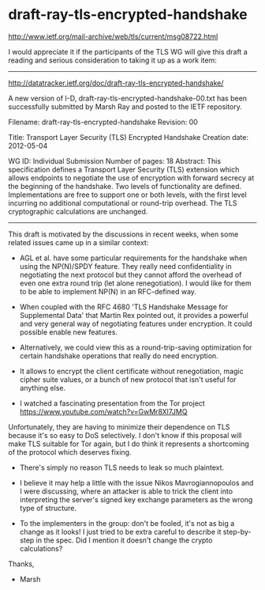 draft-ray-tls-encrypted-handshake
================================

http://www.ietf.org/mail-archive/web/tls/current/msg08722.html

I would appreciate it if the participants of the TLS WG will give this draft a reading and serious consideration to taking it up as a work item:

* * *

http://datatracker.ietf.org/doc/draft-ray-tls-encrypted-handshake/

A new version of I-D, draft-ray-tls-encrypted-handshake-00.txt has been successfully submitted by Marsh Ray and posted to the IETF repository.

Filename:	 draft-ray-tls-encrypted-handshake
Revision:	 00

Title: Transport Layer Security (TLS) Encrypted Handshake Creation date: 2012-05-04

WG ID:		 Individual Submission
Number of pages: 18
Abstract:
   This specification defines a Transport Layer Security (TLS) extension
   which allows endpoints to negotiate the use of encryption with
   forward secrecy at the beginning of the handshake.  Two levels of
   functionality are defined.  Implementations are free to support one
   or both levels, with the first level incurring no additional
   computational or round-trip overhead.  The TLS cryptographic
   calculations are unchanged.

* * *

This draft is motivated by the discussions in recent weeks, when some related issues came up in a similar context:

* AGL et al. have some particular requirements for the handshake when using the NP(N)/SPDY feature. They really need confidentiality in negotiating the next protocol but they cannot afford the overhead of even one extra round trip (let alone renegotiation). I would like for them to be able to implement NP(N) in an RFC-defined way.

* When coupled with the RFC 4680 'TLS Handshake Message for Supplemental Data' that Martin Rex pointed out, it provides a powerful and very general way of negotiating features under encryption. It could possible enable new features.

* Alternatively, we could view this as a round-trip-saving optimization for certain handshake operations that really do need encryption.

* It allows to encrypt the client certificate without renegotiation, magic cipher suite values, or a bunch of new protocol that isn't useful for anything else.

* I watched a fascinating presentation from the Tor project
https://www.youtube.com/watch?v=GwMr8Xl7JMQ

Unfortunately, they are having to minimize their dependence on TLS because it's so easy to DoS selectively. I don't know if this proposal will make TLS suitable for Tor again, but I do think it represents a shortcoming of the protocol which deserves fixing.

* There's simply no reason TLS needs to leak so much plaintext.


* I believe it may help a little with the issue Nikos Mavrogiannopoulos and I were discussing, where an attacker is able to trick the client into interpreting the server's signed key exchange parameters as the wrong type of structure.

* To the implementers in the group: don't be fooled, it's not as big a change as it looks! I just tried to be extra careful to describe it step-by-step in the spec. Did I mention it doesn't change the crypto calculations?

Thanks,

 - Marsh

